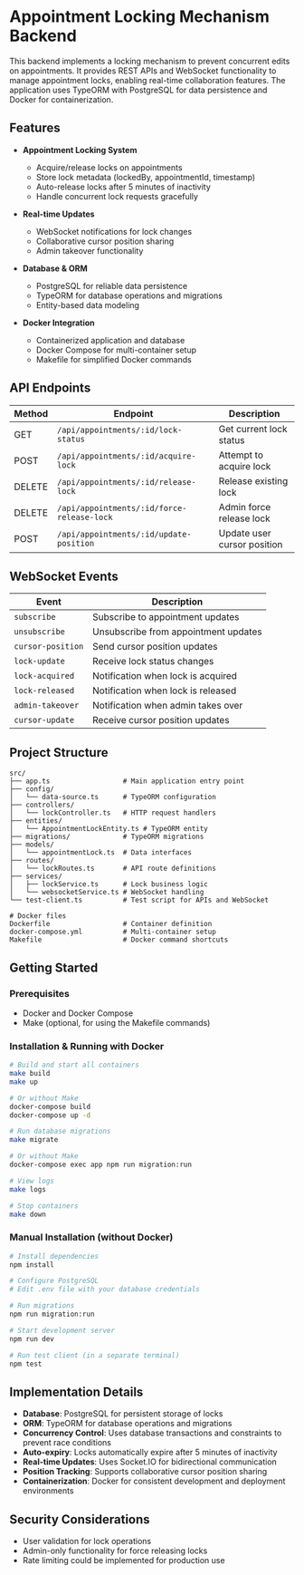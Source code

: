# Appointment Locking Mechanism Backend

This backend implements a locking mechanism to prevent concurrent edits on appointments. It provides REST APIs and WebSocket functionality to manage appointment locks, enabling real-time collaboration features. The application uses TypeORM with PostgreSQL for data persistence and Docker for containerization.

## Features

- **Appointment Locking System**
  - Acquire/release locks on appointments
  - Store lock metadata (lockedBy, appointmentId, timestamp)
  - Auto-release locks after 5 minutes of inactivity
  - Handle concurrent lock requests gracefully

- **Real-time Updates**
  - WebSocket notifications for lock changes
  - Collaborative cursor position sharing
  - Admin takeover functionality

- **Database & ORM**
  - PostgreSQL for reliable data persistence
  - TypeORM for database operations and migrations
  - Entity-based data modeling

- **Docker Integration**
  - Containerized application and database
  - Docker Compose for multi-container setup
  - Makefile for simplified Docker commands

## API Endpoints

| Method | Endpoint | Description |
|--------|----------|-------------|
| GET | `/api/appointments/:id/lock-status` | Get current lock status |
| POST | `/api/appointments/:id/acquire-lock` | Attempt to acquire lock |
| DELETE | `/api/appointments/:id/release-lock` | Release existing lock |
| DELETE | `/api/appointments/:id/force-release-lock` | Admin force release lock |
| POST | `/api/appointments/:id/update-position` | Update user cursor position |

## WebSocket Events

| Event | Description |
|-------|-------------|
| `subscribe` | Subscribe to appointment updates |
| `unsubscribe` | Unsubscribe from appointment updates |
| `cursor-position` | Send cursor position updates |
| `lock-update` | Receive lock status changes |
| `lock-acquired` | Notification when lock is acquired |
| `lock-released` | Notification when lock is released |
| `admin-takeover` | Notification when admin takes over |
| `cursor-update` | Receive cursor position updates |

## Project Structure

```plaintext
src/
├── app.ts                  # Main application entry point
├── config/
│   └── data-source.ts      # TypeORM configuration
├── controllers/
│   └── lockController.ts   # HTTP request handlers
├── entities/
│   └── AppointmentLockEntity.ts # TypeORM entity
├── migrations/             # TypeORM migrations
├── models/
│   └── appointmentLock.ts  # Data interfaces
├── routes/
│   └── lockRoutes.ts       # API route definitions
├── services/
│   ├── lockService.ts      # Lock business logic
│   └── websocketService.ts # WebSocket handling
└── test-client.ts          # Test script for APIs and WebSocket

# Docker files
Dockerfile                  # Container definition
docker-compose.yml          # Multi-container setup
Makefile                    # Docker command shortcuts
```

## Getting Started

### Prerequisites

- Docker and Docker Compose
- Make (optional, for using the Makefile commands)

### Installation & Running with Docker

```bash
# Build and start all containers
make build
make up

# Or without Make
docker-compose build
docker-compose up -d

# Run database migrations
make migrate

# Or without Make
docker-compose exec app npm run migration:run

# View logs
make logs

# Stop containers
make down
```

### Manual Installation (without Docker)

```bash
# Install dependencies
npm install

# Configure PostgreSQL
# Edit .env file with your database credentials

# Run migrations
npm run migration:run

# Start development server
npm run dev

# Run test client (in a separate terminal)
npm test
```

## Implementation Details

- **Database**: PostgreSQL for persistent storage of locks
- **ORM**: TypeORM for database operations and migrations
- **Concurrency Control**: Uses database transactions and constraints to prevent race conditions
- **Auto-expiry**: Locks automatically expire after 5 minutes of inactivity
- **Real-time Updates**: Uses Socket.IO for bidirectional communication
- **Position Tracking**: Supports collaborative cursor position sharing
- **Containerization**: Docker for consistent development and deployment environments

## Security Considerations

- User validation for lock operations
- Admin-only functionality for force releasing locks
- Rate limiting could be implemented for production use
